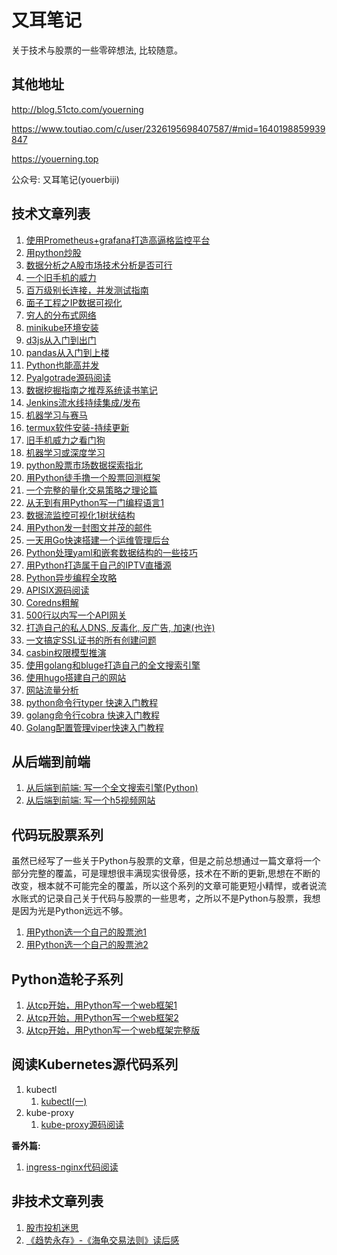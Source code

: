 # 又耳笔记
关于技术与股票的一些零碎想法, 比较随意。

## 其他地址
http://blog.51cto.com/youerning

https://www.toutiao.com/c/user/2326195698407587/#mid=1640198859939847

https://youerning.top

公众号: 又耳笔记(youerbiji)

## 技术文章列表
1. [使用Prometheus+grafana打造高逼格监控平台](https://github.com/youerning/blog/tree/master/prometheus)
2. [用python炒股](https://github.com/youerning/blog/tree/master/python-trade)
3. [数据分析之A股市场技术分析是否可行](https://github.com/youerning/blog/tree/master/stock-analysis)
4. [一个旧手机的威力](https://github.com/youerning/blog/tree/master/old-phone)
5. [百万级别长连接，并发测试指南](https://github.com/youerning/blog/tree/master/locust-test)
6. [面子工程之IP数据可视化](https://github.com/youerning/blog/tree/master/ip-visualize)
7. [穷人的分布式网络](https://github.com/youerning/blog/tree/master/fastvpn)
8. [minikube环境安装](https://github.com/youerning/blog/tree/master/minikube)
9. [d3js从入门到出门](https://github.com/youerning/blog/tree/master/d3js)
10. [pandas从入门到上楼](https://github.com/youerning/blog/tree/master/pandas)
11. [Python也能高并发](https://github.com/youerning/blog/tree/master/asyncio)
12. [Pyalgotrade源码阅读](https://github.com/youerning/blog/tree/master/pyalgotrade-code-read)
13. [数据挖掘指南之推荐系统读书笔记](https://github.com/youerning/blog/tree/master/data-mining_chapter01)
14. [Jenkins流水线持续集成/发布](https://github.com/youerning/blog/tree/master/cicd)
15. [机器学习与赛马](https://github.com/youerning/blog/tree/master/ml_and_horse_race)
16. [termux软件安装-持续更新](https://github.com/youerning/blog/tree/master/termux)
17. [旧手机威力之看门狗](https://github.com/youerning/blog/tree/master/watchdog)
18. [机器学习或深度学习](https://github.com/youerning/blog/tree/master/ai)
19. [python股票市场数据探索指北](https://github.com/youerning/blog/tree/master/stock_data)
20. [用Python徒手撸一个股票回测框架](https://github.com/youerning/blog/tree/master/backtest)
21. [一个完整的量化交易策略之理论篇](https://github.com/youerning/blog/tree/master/quant1)
22. [从无到有用Python写一门编程语言1](https://github.com/youerning/blog/tree/master/new_program)
23. [数据流监控可视化1树状结构](https://github.com/youerning/blog/tree/master/dataflow-vis)
24. [用Python发一封图文并茂的邮件](https://github.com/youerning/blog/tree/master/sendmail)
25. [一天用Go快速搭建一个运维管理后台](https://github.com/youerning/blog/tree/master/fast-admin)
26. [Python处理yaml和嵌套数据结构的一些技巧](https://github.com/youerning/blog/tree/master/py_yaml_nested_data)
27. [用Python打造属于自己的IPTV直播源](https://github.com/youerning/blog/tree/master/iptv)
28. [Python异步编程全攻略](https://github.com/youerning/blog/tree/master/python-async)
29. [APISIX源码阅读](https://github.com/youerning/blog/tree/master/apisix_code)
30. [Coredns粗解](https://github.com/youerning/blog/tree/master/coredns_code)
31. [500行以内写一个API网关](https://github.com/youerning/blog/tree/master/apix_code)
32. [打造自己的私人DNS, 反毒化, 反广告, 加速(也许)](https://github.com/youerning/blog/tree/master/custom_dns)
33. [一文搞定SSL证书的所有创建问题](https://github.com/youerning/blog/tree/master/mkssl)
34. [casbin权限模型推演](https://github.com/youerning/blog/tree/master/casbin)
35. [使用golang和bluge打造自己的全文搜索引擎](https://github.com/youerning/blog/tree/master/gobluge)
36. [使用hugo搭建自己的网站](https://youerning.top/post/hugo/hugo1)
37. [网站流量分析](https://youerning.top/post/web-log-analysis)
38. [python命令行typer 快速入门教程](https://youerning.top/post/typer-tutorial)
39. [golang命令行cobra 快速入门教程](https://youerning.top/post/cobra-tutorial)
40. [Golang配置管理viper快速入门教程 ](https://youerning.top/post/viper-tutorial)



## 从后端到前端
1. [从后端到前端: 写一个全文搜索引擎(Python)](https://github.com/youerning/blog/tree/master/search_engine)
1. [从后端到前端: 写一个h5视频网站](https://github.com/youerning/blog/tree/master/video_site)


## 代码玩股票系列
虽然已经写了一些关于Python与股票的文章，但是之前总想通过一篇文章将一个部分完整的覆盖，可是理想很丰满现实很骨感，技术在不断的更新,思想在不断的改变，根本就不可能完全的覆盖，所以这个系列的文章可能更短小精悍，或者说流水账式的记录自己关于代码与股票的一些思考，之所以不是Python与股票，我想是因为光是Python远远不够。

1. [用Python选一个自己的股票池1](https://github.com/youerning/blog/tree/master/stock_pool/post1.md)
2. [用Python选一个自己的股票池2](https://github.com/youerning/blog/tree/master/stock_pool/post2.md)


## Python造轮子系列
1. [从tcp开始，用Python写一个web框架1](https://github.com/youerning/blog/tree/master/web_framework/post1.md)
2. [从tcp开始，用Python写一个web框架2](https://github.com/youerning/blog/tree/master/web_framework/post2.md)
3. [从tcp开始，用Python写一个web框架完整版](https://github.com/youerning/blog/tree/master/web_framework/post3.md)

## 阅读Kubernetes源代码系列
1. kubectl
   1. [kubectl(一)](https://github.com/youerning/blog/blob/master/kubernetes/kubectl1.md)
2. kube-proxy
   1. [kube-proxy源码阅读](https://github.com/youerning/blog/blob/master/kubernetes/kube-proxy.md)


**番外篇:**
1. [ingress-nginx代码阅读](https://github.com/youerning/blog/tree/master/kubernetes/nginx-ingress-controller.md)



## 非技术文章列表
1. [股市投机迷思](https://github.com/youerning/blog/tree/master/stock-in-thought)
2. [《趋势永存》-《海龟交易法则》读后感](https://github.com/youerning/blog/tree/master/trending_invest)
